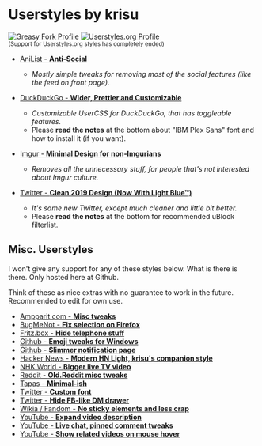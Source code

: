 # Userstyles by krisu

[![Greasy Fork Profile](https://img.shields.io/badge/Profile-Greasy%20Fork-%23670000?style=for-the-badge)](https://greasyfork.org/en/users/872-krisu?language=css) 
[![Userstyles.org Profile](https://img.shields.io/badge/Profile-Userstyles.org-%233498db?style=for-the-badge)](https://33kk.github.io/uso-archive/?author=krisu)<br />
<sup>(Support for Userstyles.org styles has completely ended)</sup>

- [AniList - **Anti-Social**](/AniList%20-%20Anti-Social)
  - *Mostly simple tweaks for removing most of the social features (like the feed on front page).*
  
- [DuckDuckGo - **Wider, Prettier and Customizable**](/DuckDuckGo%20-%20Wider%20Prettier%20and%20Customizable)
  - *Customizable UserCSS for DuckDuckGo, that has toggleable features.*
  - Please **read the notes** at the bottom about "IBM Plex Sans" font and how to install it (if you want).
  
- [Imgur - **Minimal Design for non-Imgurians**](/Imgur%20-%20Minimal%20Design%20for%20non-Imgurians)
  - *Removes all the unnecessary stuff, for people that's not interested about Imgur culture.*

- [Twitter - **Clean 2019 Design (Now With Light Blue™)**](/Twitter%20-%20Clean%202019%20Design%20(Now%20With%20Light%20Blue))
  - *It's same new Twitter, except much cleaner and little bit better.*
  - Please **read the notes** at the bottom for recommended uBlock filterlist.
  
## Misc. Userstyles

I won't give any support for any of these styles below. What is there is there. Only hosted here at Github.

Think of these as nice extras with no guarantee to work in the future. Recommended to edit for own use.

- [Ampparit.com - **Misc tweaks**](https://github.com/krisu5/userstyles/raw/master/_Misc/ampparit.com_-_misc_tweaks.user.css)
- [BugMeNot - **Fix selection on Firefox**](https://github.com/krisu5/userstyles/raw/master/_Misc/bugmenot_-_fix_selection_on_firefox.user.css)
- [Fritz.box - **Hide telephone stuff**](https://github.com/krisu5/userstyles/raw/master/_Misc/fritz.box_-_hide_telephone_stuff.user.css)
- [Github - **Emoji tweaks for Windows**](https://github.com/krisu5/userstyles/raw/master/_Misc/github_-_emoji_tweaks_for_windows.user.css)
- [Github - **Slimmer notification page**](https://github.com/krisu5/userstyles/raw/master/_Misc/github_-_slimmer_notification_page.user.css)
- [Hacker News - **Modern HN Light, krisu's companion style**](https://github.com/krisu5/userstyles/raw/master/_Misc/hacker_news_-_modern_hn_light_krisu's_companion_style.user.css)
- [NHK World - **Bigger live TV video**](https://github.com/krisu5/userstyles/raw/master/_Misc/nhk_world_-_bigger_live_tv_video.user.css)
- [Reddit - **Old.Reddit misc tweaks**](https://github.com/krisu5/userstyles/raw/master/_Misc/reddit_-_old.reddit_misc_tweaks.user.css)
- [Tapas - **Minimal-ish**](https://github.com/krisu5/userstyles/raw/master/_Misc/tapas_-_minimal-ish.user.css)
- [Twitter - **Custom font**](https://github.com/krisu5/userstyles/raw/master/_Misc/twitter_-_custom_font.user.css)
- [Twitter - **Hide FB-like DM drawer**](https://github.com/krisu5/userstyles/raw/master/_Misc/twitter_-_hide_fb-like_dm_drawer.user.css)
- [Wikia / Fandom - **No sticky elements and less crap**](https://github.com/krisu5/userstyles/raw/master/_Misc/wikia_fandom_-_no_sticky_elements_and_less_crap.user.css)
- [YouTube - **Expand video description**](https://github.com/krisu5/userstyles/raw/master/_Misc/youtube_-_expand_video_description.user.css)
- [YouTube - **Live chat, pinned comment tweaks**](https://github.com/krisu5/userstyles/raw/master/_Misc/youtube_-_live_chat_pinned_comment_tweaks.user.css)
- [YouTube - **Show related videos on mouse hover**](https://github.com/krisu5/userstyles/raw/master/_Misc/youtube_-_show_related_videos_on_mouse_hover.user.css)